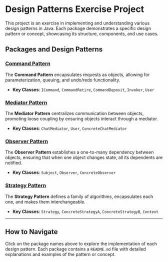 # Design Patterns Exercise Project

This project is an exercise in implementing and understanding various design patterns in Java. Each package demonstrates a specific design pattern or concept, showcasing its structure, components, and use cases.

## Packages and Design Patterns

### [Command Pattern](src/patternCommand/README.md)
The **Command Pattern** encapsulates requests as objects, allowing for parameterization, queuing, and undo/redo functionality.
- **Key Classes**: `ICommand`, `CommandRetire`, `CommandDeposit`, `Invoker`, `User`

### [Mediator Pattern](src/patternMediator/README.md)
The **Mediator Pattern** centralizes communication between objects, promoting loose coupling by ensuring objects interact through a mediator.
- **Key Classes**: `ChatMediator`, `User`, `ConcreteChatMediator`

### [Observer Pattern](src/patternObserver/README.md)
The **Observer Pattern** establishes a one-to-many dependency between objects, ensuring that when one object changes state, all its dependents are notified.
- **Key Classes**: `Subject`, `Observer`, `ConcreteObserver`

### [Strategy Pattern](src/patternStrategy/README.md)
The **Strategy Pattern** defines a family of algorithms, encapsulates each one, and makes them interchangeable.
- **Key Classes**: `Strategy`, `ConcreteStrategyA`, `ConcreteStrategyB`, `Context`

---

## How to Navigate

Click on the package names above to explore the implementation of each design pattern. Each package contains a `README.md` file with detailed explanations and examples of the pattern or concept.